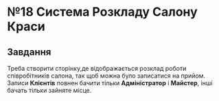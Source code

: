 # №18 Система Розкладу Салону Краси
Завдання
-----------------
 Треба створити сторінку,де відображається розклад роботи співробітників салона, так щоб можна було записатися на прийом. Записи **Клієнтів** повнен бачити тільки **Адміністратор** і **Майстер**, інші бачать тільки зайняте місце.
